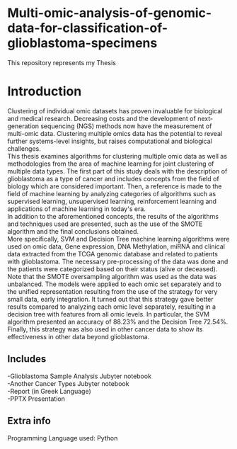 # Multi-omic-analysis-of-genomic-data-for-classification-of-glioblastoma-specimens
This repository represents my Thesis

<h1> Introduction </h1>
 Clustering of individual omic datasets has proven invaluable for biological and medical research. Decreasing costs and the development of next-generation sequencing (NGS) methods now have the measurement of multi-omic data. Clustering multiple omics data has the potential to reveal further systems-level insights, but raises computational and biological challenges. <br>
 This thesis examines algorithms for clustering multiple omic data as well as methodologies from the area of machine learning for joint clustering of multiple data types. The first part of this study deals with the description of glioblastoma as a type of cancer and includes concepts from the field of biology which are considered important. Then, a reference is made to the field of machine learning by analyzing categories of algorithms such as supervised learning, unsupervised learning, reinforcement learning and applications of machine learning in today's era.<br>
 In addition to the aforementioned concepts, the results of the algorithms and techniques used are presented, such as the use of the SMOTE algorithm and the final conclusions obtained.<br>
 More specifically, SVM and Decision Tree machine learning algorithms were used on omic data, Gene expression, DNA Methylation, miRNA and clinical data extracted from the TCGA genomic database and related to patients with glioblastoma. The necessary pre-processing of the data was done and the patients were categorized based on their status (alive or deceased). Note that the SMOTE oversampling algorithm was used as the data was unbalanced. The models were applied to each omic set separately and to the unified representation resulting from the use of the strategy for very small data, early integration. It turned out that this strategy gave better results compared to analyzing each omic level separately, resulting in a decision tree with features from all omic levels. In particular, the SVM algorithm presented an accuracy of 88.23% and the Decision Tree 72.54%. Finally, this strategy was also used in other cancer data to show its effectiveness in other data beyond glioblastoma.<br>

<h2>Includes</h2>
-Glioblastoma Sample Analysis Jubyter notebook <br>
-Another Cancer Types Jubyter notebook<br>
-Report (in Greek Language)<br>
-PPTX Presentation<br>

<h2>Extra info</h2>
Programming Language used: Python
